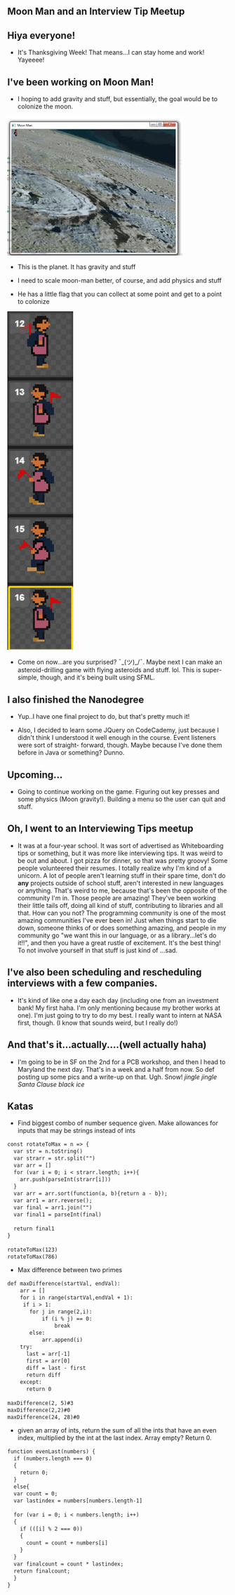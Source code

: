 ## Moon Man and an Interview Tip Meetup

## Hiya everyone! 
- It's Thanksgiving Week! That means...I can stay home and work!
  Yayeeee!
  
## I've been working on Moon Man!

- I hoping to add gravity and stuff, but essentially, the goal
  would be to colonize the moon. 
  
<img src="/images/moon_m/moonm_002.png" width="400">

- This is the planet. It has gravity and stuff

- I need to scale moon-man better, of course, and add physics and stuff

- He has a little flag that you can collect at some point and get to 
  a point to colonize
  
<img src="/images/moon_m/moonm_001.png" width="150">

- Come on now...are you surprised? ¯\_(ツ)_/¯. Maybe next I can make
  an asteroid-drilling game with flying asteroids and stuff. lol. 
  This is super-simple, though, and it's being built using SFML.

## I also finished the Nanodegree

- Yup..I have one final project to do, but that's pretty much it!

- Also, I decided to learn some JQuery on CodeCademy, just because I didn't think
  I understood it well enough in the course. Event listeners were sort of straight-
  forward, though. Maybe because I've done them before in Java or something? Dunno.
  
## Upcoming...

- Going to continue working on the game. Figuring out key presses and some physics (Moon gravity!).
  Building a menu so the user can quit and stuff.
  
## Oh, I went to an Interviewing Tips meetup

- It was at a four-year school. It was sort of advertised as Whiteboarding tips or something, but it 
  was more like interviewing tips. It was weird to be out and about. I got pizza for dinner, so that
  was pretty groovy! Some people volunteered their resumes. 
  I totally realize why I'm kind of a unicorn. A lot of people aren't learning stuff in their spare time,
  don't do **any** projects outside of school stuff, aren't interested in new languages or anything. 
  That's weird to me, because that's been the opposite of the community I'm in. Those people are amazing!
  They've been working their little tails off, doing all kind of stuff, contributing to libraries and all that.
  How can you not? The programming community is one of the most amazing communities I've ever been in! Just
  when things start to die down, someone thinks of or does something amazing, and people in my community go
  "we want this in our language, or as a library...let's do it!!", and then you have a great rustle of excitement. 
  It's the best thing! To not involve yourself in that stuff is just kind of ...sad.
  
## I've also been scheduling and rescheduling interviews with a few companies. 
-  It's kind of like one a day each day (including one from an investment bank! My first haha. I'm only mentioning 
   because my brother works at one). I'm just going to try to do my best. I really want to intern 
   at NASA first, though. (I know that sounds weird, but I really do!)
   
## And that's it...actually....(well actually haha)

- I'm going to be in SF on the 2nd for a PCB workshop, and then I head to Maryland the next day.
  That's in a week and a half from now. So def posting up some pics and a write-up on that. Ugh. Snow!
  *jingle jingle Santa Clause black ice*
  
## Katas

- Find biggest combo of number sequence given. 
  Make allowances for inputs that may be strings instead of ints
  
```
const rotateToMax = n => {
  var str = n.toString()
  var strarr = str.split("")
  var arr = []
  for (var i = 0; i < strarr.length; i++){
    arr.push(parseInt(strarr[i]))
  }
  var arr = arr.sort(function(a, b){return a - b});
  var arr1 = arr.reverse();
  var final = arr1.join("")
  var final1 = parseInt(final)
  
  return final1
}

rotateToMax(123)
rotateToMax(786)
```
- Max difference between two primes

```
def maxDifference(startVal, endVal):
    arr = []
    for i in range(startVal,endVal + 1):
     if i > 1:
       for j in range(2,i):
           if (i % j) == 0:
               break
       else:
           arr.append(i)
    try:
      last = arr[-1]
      first = arr[0]
      diff = last - first
      return diff
    except:
      return 0
           
maxDifference(2, 5)#3
maxDifference(2,2)#0
maxDifference(24, 28)#0

```
- given an array of ints, return the sum
  of all the ints that have an even index,
  multiplied by the int at the last index.
  Array empty? Return 0.

```
function evenLast(numbers) {
  if (numbers.length === 0)
  {
    return 0;
  }
  else{
  var count = 0;
  var lastindex = numbers[numbers.length-1]
  
  for (var i = 0; i < numbers.length; i++)
  {
    if (([i] % 2 === 0))
    {
      count = count + numbers[i]
    }
  }
  var finalcount = count * lastindex;
  return finalcount;
  }
}
```
